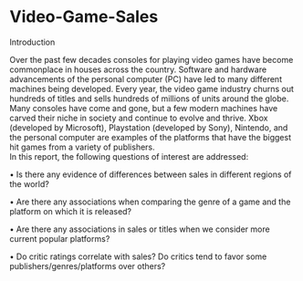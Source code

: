 # Video-Game-Sales
Introduction

Over the past few decades consoles for playing video games have become commonplace in houses across the country.  Software and hardware advancements of the personal computer (PC) have led to many different machines being developed.  Every year, the video game industry churns out hundreds of titles and sells hundreds of millions of units around the globe.  Many consoles have come and gone, but a few modern machines have carved their niche in society and continue to evolve and thrive.  Xbox (developed by Microsoft), Playstation (developed by Sony), Nintendo, and the personal computer are examples of the platforms that have the biggest hit games from a variety of publishers.  
In this report, the following questions of interest are addressed:

•	Is there any evidence of differences between sales in different regions of the world?

•	Are there any associations when comparing the genre of a game and the platform on which it is released?

•	Are there any associations in sales or titles when we consider more current popular platforms?

•	Do critic ratings correlate with sales?  Do critics tend to favor some publishers/genres/platforms over others?
